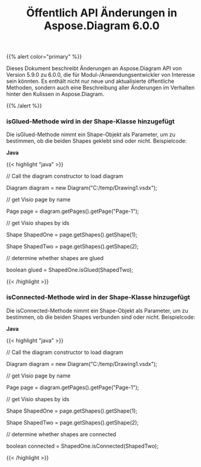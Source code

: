 ﻿---
title: Öffentlich API Änderungen in Aspose.Diagram 6.0.0
type: docs
weight: 50
url: /de/java/public-api-changes-in-aspose-diagram-6-0-0/
---
{{% alert color="primary" %}} 

Dieses Dokument beschreibt Änderungen an Aspose.Diagram API von Version 5.9.0 zu 6.0.0, die für Modul-/Anwendungsentwickler von Interesse sein könnten. Es enthält nicht nur neue und aktualisierte öffentliche Methoden, sondern auch eine Beschreibung aller Änderungen im Verhalten hinter den Kulissen in Aspose.Diagram.

{{% /alert %}} 
### **isGlued-Methode wird in der Shape-Klasse hinzugefügt**
Die isGlued-Methode nimmt ein Shape-Objekt als Parameter, um zu bestimmen, ob die beiden Shapes geklebt sind oder nicht.
Beispielcode:

**Java**

{{< highlight "java" >}}

 // Call the diagram constructor to load diagram

Diagram diagram = new Diagram("C:/temp/Drawing1.vsdx");

// get Visio page by name

Page page = diagram.getPages().getPage("Page-1");

// get Visio shapes by ids

Shape ShapedOne = page.getShapes().getShape(1);

Shape ShapedTwo = page.getShapes().getShape(2);

// determine whether shapes are glued

boolean glued = ShapedOne.isGlued(ShapedTwo);

{{< /highlight >}}
### **isConnected-Methode wird in der Shape-Klasse hinzugefügt**
Die isConnected-Methode nimmt ein Shape-Objekt als Parameter, um zu bestimmen, ob die beiden Shapes verbunden sind oder nicht.
Beispielcode:

**Java**

{{< highlight "java" >}}

 // Call the diagram constructor to load diagram

Diagram diagram = new Diagram("C:/temp/Drawing1.vsdx");

// get Visio page by name

Page page = diagram.getPages().getPage("Page-1");

// get Visio shapes by ids

Shape ShapedOne = page.getShapes().getShape(1);

Shape ShapedTwo = page.getShapes().getShape(2);

// determine whether shapes are connected

boolean connected = ShapedOne.isConnected(ShapedTwo);

{{< /highlight >}}
